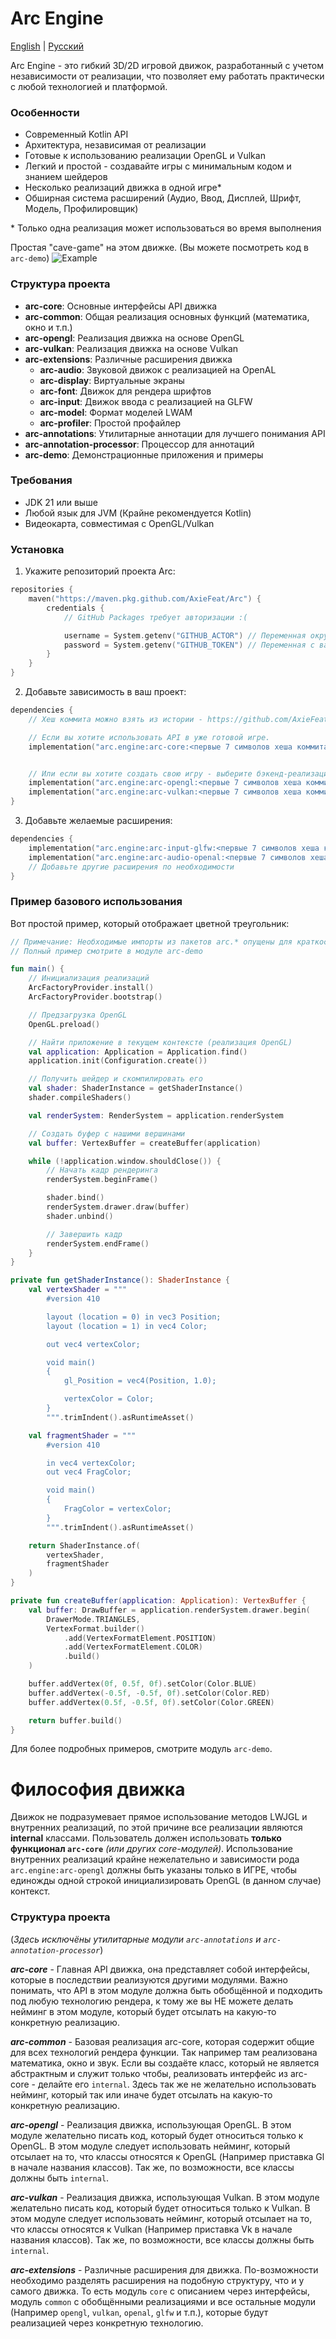 # Arc Engine

[English](README.md) | [Русский](README_ru.md)

Arc Engine - это гибкий 3D/2D игровой движок, разработанный с учетом независимости от реализации, что позволяет ему работать практически с любой технологией и платформой.

### Особенности
- Современный Kotlin API
- Архитектура, независимая от реализации
- Готовые к использованию реализации OpenGL и Vulkan
- Легкий и простой - создавайте игры с минимальным кодом и знанием шейдеров
- Несколько реализаций движка в одной игре*
- Обширная система расширений (Аудио, Ввод, Дисплей, Шрифт, Модель, Профилировщик)

\* Только одна реализация может использоваться во время выполнения

Простая "cave-game" на этом движке. (Вы можете посмотреть код в `arc-demo`)
![Example](image/img.png)

### Структура проекта
- **arc-core**: Основные интерфейсы API движка
- **arc-common**: Общая реализация основных функций (математика, окно и т.п.)
- **arc-opengl**: Реализация движка на основе OpenGL
- **arc-vulkan**: Реализация движка на основе Vulkan
- **arc-extensions**: Различные расширения движка
  - **arc-audio**: Звуковой движок с реализацией на OpenAL
  - **arc-display**: Виртуальные экраны
  - **arc-font**: Движок для рендера шрифтов
  - **arc-input**: Движок ввода с реализацией на GLFW
  - **arc-model**: Формат моделей LWAM
  - **arc-profiler**: Простой профайлер
- **arc-annotations**: Утилитарные аннотации для лучшего понимания API
- **arc-annotation-processor**: Процессор для аннотаций
- **arc-demo**: Демонстрационные приложения и примеры

### Требования
- JDK 21 или выше
- Любой язык для JVM (Крайне рекомендуется Kotlin)
- Видеокарта, совместимая с OpenGL/Vulkan

### Установка

1. Укажите репозиторий проекта Arc:
```kotlin
repositories {
    maven("https://maven.pkg.github.com/AxieFeat/Arc") {
        credentials {
            // GitHub Packages требует авторизации :(

            username = System.getenv("GITHUB_ACTOR") // Переменная окружения с вашим логином GitHub
            password = System.getenv("GITHUB_TOKEN") // Переменная с вашим токеном GitHub
        }
    }
}
```

2. Добавьте зависимость в ваш проект:
```kotlin
dependencies {
    // Хеш коммита можно взять из истории - https://github.com/AxieFeat/Arc/commits/master/

    // Если вы хотите использовать API в уже готовой игре.
    implementation("arc.engine:arc-core:<первые 7 символов хеша коммита>")


    // Или если вы хотите создать свою игру - выберите бэкенд-реализацию движка.
    implementation("arc.engine:arc-opengl:<первые 7 символов хеша коммита>") // Для OpenGL
    implementation("arc.engine:arc-vulkan:<первые 7 символов хеша коммита>") // Для Vulkan
}
```

3. Добавьте желаемые расширения:
```kotlin
dependencies {
    implementation("arc.engine:arc-input-glfw:<первые 7 символов хеша коммита>") // Для управления через GLFW.
    implementation("arc.engine:arc-audio-openal:<первые 7 символов хеша коммита>") // Для звуковой системы.
    // Добавьте другие расширения по необходимости
}
```

### Пример базового использования
Вот простой пример, который отображает цветной треугольник:

```kotlin
// Примечание: Необходимые импорты из пакетов arc.* опущены для краткости
// Полный пример смотрите в модуле arc-demo

fun main() {
    // Инициализация реализаций
    ArcFactoryProvider.install()
    ArcFactoryProvider.bootstrap()

    // Предзагрузка OpenGL
    OpenGL.preload()

    // Найти приложение в текущем контексте (реализация OpenGL)
    val application: Application = Application.find()
    application.init(Configuration.create())

    // Получить шейдер и скомпилировать его
    val shader: ShaderInstance = getShaderInstance()
    shader.compileShaders()

    val renderSystem: RenderSystem = application.renderSystem

    // Создать буфер с нашими вершинами
    val buffer: VertexBuffer = createBuffer(application)

    while (!application.window.shouldClose()) {
        // Начать кадр рендеринга
        renderSystem.beginFrame()

        shader.bind()
        renderSystem.drawer.draw(buffer)
        shader.unbind()

        // Завершить кадр
        renderSystem.endFrame()
    }
}

private fun getShaderInstance(): ShaderInstance {
    val vertexShader = """
        #version 410

        layout (location = 0) in vec3 Position;
        layout (location = 1) in vec4 Color;

        out vec4 vertexColor;

        void main()
        {
            gl_Position = vec4(Position, 1.0);

            vertexColor = Color;
        }
        """.trimIndent().asRuntimeAsset()

    val fragmentShader = """
        #version 410

        in vec4 vertexColor;
        out vec4 FragColor;

        void main()
        {
            FragColor = vertexColor;
        }
        """.trimIndent().asRuntimeAsset()

    return ShaderInstance.of(
        vertexShader,
        fragmentShader
    )
}

private fun createBuffer(application: Application): VertexBuffer {
    val buffer: DrawBuffer = application.renderSystem.drawer.begin(
        DrawerMode.TRIANGLES,
        VertexFormat.builder()
            .add(VertexFormatElement.POSITION)
            .add(VertexFormatElement.COLOR)
            .build()
    )

    buffer.addVertex(0f, 0.5f, 0f).setColor(Color.BLUE)
    buffer.addVertex(-0.5f, -0.5f, 0f).setColor(Color.RED)
    buffer.addVertex(0.5f, -0.5f, 0f).setColor(Color.GREEN)

    return buffer.build()
}
```

Для более подробных примеров, смотрите модуль `arc-demo`.

# Философия движка

Движок не подразумевает прямое использование методов LWJGL и внутренних реализаций, по этой причине все реализации
являются **internal** классами. Пользователь должен использовать **только функционал `arc-core`** *(или других core-модулей)*. Использование
внутренних реализаций крайне нежелательно и зависимости рода `arc.engine:arc-opengl` должны
быть указаны только в ИГРЕ, чтобы единожды одной строкой инициализировать OpenGL (в данном случае) контекст.

### Структура проекта

(*Здесь исключёны утилитарные модули `arc-annotations` и `arc-annotation-processor`*)

***arc-core*** - Главная API движка, она представляет собой интерфейсы, которые в последствии реализуются другими
модулями. Важно понимать, что API в этом модуле должна быть обобщённой и подходить под любую технологию рендера,
к тому же вы НЕ можете делать нейминг в этом модуле, который будет отсылать на какую-то конкретную реализацию.

***arc-common*** - Базовая реализация arc-core, которая содержит общие для всех технологий рендера функции. Так например там
реализована математика, окно и звук. Если вы создаёте класс, который не является абстрактным и служит только чтобы,
реализовать интерфейс из arc-core - делайте его `internal`. Здесь так же не желательно использовать нейминг,
который так или иначе будет отсылать на какую-то конкретную реализацию.

***arc-opengl*** - Реализация движка, использующая OpenGL. В этом модуле желательно писать код,
который будет относиться только к OpenGL. В этом модуле следует использовать нейминг,
который отсылает на то, что классы относятся к OpenGL (Например приставка Gl в начале названия классов). Так же, по возможности,
все классы должны быть `internal`.

***arc-vulkan*** - Реализация движка, использующая Vulkan. В этом модуле желательно писать код,
который будет относиться только к Vulkan. В этом модуле следует использовать нейминг,
который отсылает на то, что классы относятся к Vulkan (Например приставка Vk в начале названия классов). Так же, по возможности,
все классы должны быть `internal`.

***arc-extensions*** - Различные расширения для движка. По-возможности необходимо разделять расширения на подобную структуру,
что и у самого движка. То есть модуль `core` с описанием через интерфейсы, модуль `common` с обобщёнными реализациями и все остальные
модули (Например `opengl`, `vulkan`, `openal`, `glfw` и т.п.), которые будут реализацией через конкретную технологию.
